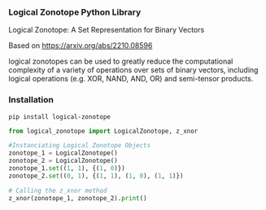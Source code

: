 
### Logical Zonotope Python Library

Logical Zonotope: A Set Representation for Binary Vectors

Based on https://arxiv.org/abs/2210.08596

logical zonotopes can be used to greatly reduce the computational complexity of a variety of operations over sets of binary vectors, including logical operations (e.g. XOR, NAND, AND, OR) and semi-tensor products.

### Installation
```
pip install logical-zonotope
```

```Python
from logical_zonotope import LogicalZonotope, z_xnor

#Instanciating Logical Zonotope Objects
zonotope_1 = LogicalZonotope()
zonotope_2 = LogicalZonotope()
zonotope_1.set((1, 1), {(1, 0)})
zonotope_2.set((0, 1), {(1, 1), (1, 0), (1, 1)})

# Calling the z_xnor method
z_xnor(zonotope_1, zonotope_2).print()
```
